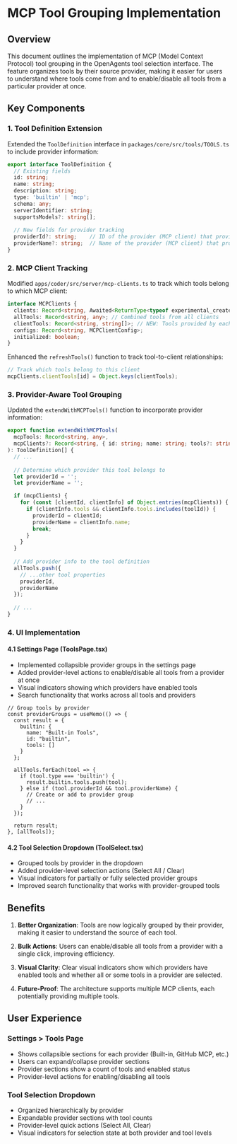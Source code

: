 # MCP Tool Grouping Implementation

## Overview

This document outlines the implementation of MCP (Model Context Protocol) tool grouping in the OpenAgents tool selection interface. The feature organizes tools by their source provider, making it easier for users to understand where tools come from and to enable/disable all tools from a particular provider at once.

## Key Components

### 1. Tool Definition Extension

Extended the `ToolDefinition` interface in `packages/core/src/tools/TOOLS.ts` to include provider information:

```typescript
export interface ToolDefinition {
  // Existing fields
  id: string;
  name: string;
  description: string;
  type: 'builtin' | 'mcp';
  schema: any;
  serverIdentifier: string;
  supportsModels?: string[];
  
  // New fields for provider tracking
  providerId?: string;    // ID of the provider (MCP client) that provides this tool
  providerName?: string;  // Name of the provider (MCP client) that provides this tool
}
```

### 2. MCP Client Tracking

Modified `apps/coder/src/server/mcp-clients.ts` to track which tools belong to which MCP client:

```typescript
interface MCPClients {
  clients: Record<string, Awaited<ReturnType<typeof experimental_createMCPClient>> | null>;
  allTools: Record<string, any>; // Combined tools from all clients
  clientTools: Record<string, string[]>; // NEW: Tools provided by each client
  configs: Record<string, MCPClientConfig>;
  initialized: boolean;
}
```

Enhanced the `refreshTools()` function to track tool-to-client relationships:

```typescript
// Track which tools belong to this client
mcpClients.clientTools[id] = Object.keys(clientTools);
```

### 3. Provider-Aware Tool Grouping

Updated the `extendWithMCPTools()` function to incorporate provider information:

```typescript
export function extendWithMCPTools(
  mcpTools: Record<string, any>, 
  mcpClients?: Record<string, { id: string; name: string; tools?: string[] }>
): ToolDefinition[] {
  // ...
  
  // Determine which provider this tool belongs to
  let providerId = '';
  let providerName = '';

  if (mcpClients) {
    for (const [clientId, clientInfo] of Object.entries(mcpClients)) {
      if (clientInfo.tools && clientInfo.tools.includes(toolId)) {
        providerId = clientId;
        providerName = clientInfo.name;
        break;
      }
    }
  }
  
  // Add provider info to the tool definition
  allTools.push({
    // ...other tool properties
    providerId,
    providerName
  });
  
  // ...
}
```

### 4. UI Implementation

#### 4.1 Settings Page (ToolsPage.tsx)

- Implemented collapsible provider groups in the settings page
- Added provider-level actions to enable/disable all tools from a provider at once
- Visual indicators showing which providers have enabled tools
- Search functionality that works across all tools and providers

```tsx
// Group tools by provider
const providerGroups = useMemo(() => {
  const result = {
    builtin: {
      name: "Built-in Tools",
      id: "builtin",
      tools: []
    }
  };
  
  allTools.forEach(tool => {
    if (tool.type === 'builtin') {
      result.builtin.tools.push(tool);
    } else if (tool.providerId && tool.providerName) {
      // Create or add to provider group
      // ...
    }
  });
  
  return result;
}, [allTools]);
```

#### 4.2 Tool Selection Dropdown (ToolSelect.tsx)

- Grouped tools by provider in the dropdown
- Added provider-level selection actions (Select All / Clear)
- Visual indicators for partially or fully selected provider groups
- Improved search functionality that works with provider-grouped tools

## Benefits

1. **Better Organization**: Tools are now logically grouped by their provider, making it easier to understand the source of each tool.

2. **Bulk Actions**: Users can enable/disable all tools from a provider with a single click, improving efficiency.

3. **Visual Clarity**: Clear visual indicators show which providers have enabled tools and whether all or some tools in a provider are selected.

4. **Future-Proof**: The architecture supports multiple MCP clients, each potentially providing multiple tools.

## User Experience

### Settings > Tools Page

- Shows collapsible sections for each provider (Built-in, GitHub MCP, etc.)
- Users can expand/collapse provider sections
- Provider sections show a count of tools and enabled status
- Provider-level actions for enabling/disabling all tools

### Tool Selection Dropdown

- Organized hierarchically by provider
- Expandable provider sections with tool counts
- Provider-level quick actions (Select All, Clear)
- Visual indicators for selection state at both provider and tool levels